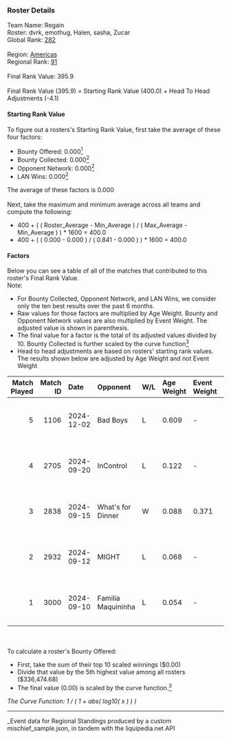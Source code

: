 ### Roster Details<br />
Team Name: Regain<br />
Roster: dvrk, emothug, Halen, sasha, Zucar<br />
Global Rank: [282](../../standings_global_2025_03_01.md)<br />
<br />
Region: [Americas]( ../../standings_americas_2025_03_01.md)<br />
Regional Rank: [91]( ../../standings_americas_2025_03_01.md)<br />
<br />
Final Rank Value:  395.9<br />
<br />
Final Rank Value (395.9) = Starting Rank Value (400.0) + Head To Head Adjustments (-4.1)<br />

#### Starting Rank Value<br />
To figure out a rosters's Starting Rank Value, first take the average of these four factors:<br />
- Bounty Offered: 0.000[<sup>1</sup>](#table2)
- Bounty Collected: 0.000[<sup>2</sup>](#table1)
- Opponent Network: 0.000[<sup>2</sup>](#table1)
- LAN Wins: 0.000[<sup>2</sup>](#table1)

The average of these factors is 0.000<br />
<br />
Next, take the maximum and minimum average across all teams and compute the following:<br />
- 400 + ( ( Roster_Average - Min_Average ) / ( Max_Average - Min_Average ) ) * 1600 = 400.0
- 400 + ( ( 0.000 - 0.000 ) / ( 0.841 - 0.000 ) ) * 1600 = 400.0


#### Factors<br />
Below you can see a table of all of the matches that contributed to this roster's Final Rank Value.<br />
Note:<br />

- For Bounty Collected, Opponent Network, and LAN Wins, we consider only the ten best results over the past 6 months.
- Raw values for those factors are multiplied by Age Weight. Bounty and Opponent Network values are also multiplied by Event Weight. The adjusted value is shown in parenthesis.
- The final value for a factor is the total of its adjusted values divided by 10. Bounty Collected is further scaled by the curve function[<sup>3</sup>](#curveFunction)
- Head to head adjustments are based on rosters' starting rank values. The results shown below are adjusted by Age Weight and not Event Weight
<span id="table1"></span><br />


| Match Played | Match ID | Date       | Opponent           | W/L | Age Weight | Event Weight | Bounty Collected | Opponent Network | LAN Wins  | H2H Adj. | Roster                                |
| -: | -: | :- | :- | :- | :- | :- | :- | :- | :- | -: | :- |
|            5 |     1106 | 2024-12-02 | Bad Boys           | L   | 0.609      | -            | -                | -                | -         |    -4.02 | dvrk, emothug, Halen, sasha, Zucar    |
|            4 |     2705 | 2024-09-20 | InControl          | L   | 0.122      | -            | -                | -                | -         |    -0.84 | dvrk, hunger, Pose1doNN, sasha, Zucar |
|            3 |     2838 | 2024-09-15 | What's for Dinner  | W   | 0.088      | 0.371        | 0.000 (0.000)    | 0.000 (0.000)    | 0 (0.000) |     1.39 | dvrk, hunger, Pose1doNN, sasha, Zucar |
|            2 |     2932 | 2024-09-12 | MIGHT              | L   | 0.068      | -            | -                | -                | -         |    -0.27 | dvrk, hunger, Pose1doNN, sasha, Zucar |
|            1 |     3000 | 2024-09-10 | Familia Maquininha | L   | 0.054      | -            | -                | -                | -         |    -0.32 | dvrk, hunger, Pose1doNN, sasha, Zucar |

<br />
<span id="table2"></span><br />
To calculate a roster's Bounty Offered:<br />

- First, take the sum of their top 10 scaled winnings ($0.00)
- Divide that value by the 5th highest value among all rosters ($336,474.68)
- The final value (0.00) is scaled by the curve function.[<sup>3</sup>](#curveFunction)

<span id="curveFunction"></span>_The Curve Function: 1 / ( 1 + abs( log10( x ) ) )_<br />

---
_Event data for Regional Standings produced by a custom mischief_sample.json, in tandem with the liquipedia.net API<br />
